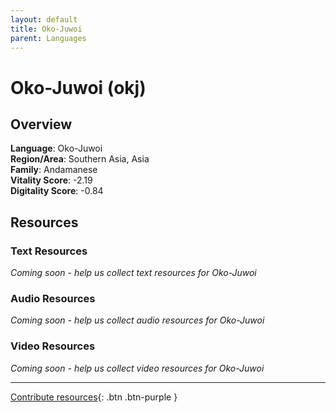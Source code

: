 ```yaml
---
layout: default
title: Oko-Juwoi
parent: Languages
---
```


# Oko-Juwoi (okj)

## Overview

**Language**: Oko-Juwoi  
**Region/Area**: Southern Asia, Asia  
**Family**: Andamanese  
**Vitality Score**: -2.19  
**Digitality Score**: -0.84  

## Resources

### Text Resources
*Coming soon - help us collect text resources for Oko-Juwoi*

### Audio Resources
*Coming soon - help us collect audio resources for Oko-Juwoi*

### Video Resources
*Coming soon - help us collect video resources for Oko-Juwoi*

---

[Contribute resources](https://fairtrain.github.io/){: .btn .btn-purple }
